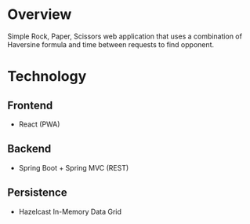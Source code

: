 # Overview

Simple Rock, Paper, Scissors web application that uses a combination of Haversine formula and time between requests to find opponent.

# Technology

## Frontend
- React (PWA)

## Backend
- Spring Boot + Spring MVC (REST)

## Persistence
- Hazelcast In-Memory Data Grid